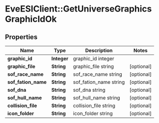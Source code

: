 # EveESIClient::GetUniverseGraphicsGraphicIdOk

## Properties
Name | Type | Description | Notes
------------ | ------------- | ------------- | -------------
**graphic_id** | **Integer** | graphic_id integer | 
**graphic_file** | **String** | graphic_file string | [optional] 
**sof_race_name** | **String** | sof_race_name string | [optional] 
**sof_fation_name** | **String** | sof_fation_name string | [optional] 
**sof_dna** | **String** | sof_dna string | [optional] 
**sof_hull_name** | **String** | sof_hull_name string | [optional] 
**collision_file** | **String** | collision_file string | [optional] 
**icon_folder** | **String** | icon_folder string | [optional] 


